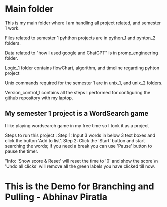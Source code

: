 # Main folder

This is my main folder where I am handling all project related, and semester 1 work.

Files related to semester 1 pyhthon projects are in python_1 and pyhton_2 folders.

Data related to "how I used google and ChatGPT" is in promp_engineering folder.

Logic_1 folder contains flowChart, algorithm, and timeline regarding pyhton project 

Unix commands required for the semester 1 are in unix_1, and unix_2 folders.

Version_control_1 contains all the steps I performed for configuring the github repository with my laptop.


## My semester 1 project is a WordSearch game
I like playing wordsearch game in my free time so I took it as a project

Steps to run this project :
Step 1: Input 3 words in below 3 text boxes and click the button 'Add to list'.
Step 2: Click the 'Start' button and start searching the words; if you need a break you can use 'Pause' button to pause the timer.

"Info: 'Show score & Reset' will reset the time to '0' and show the score \n 'Undo all clicks' will remove all the green labels you have clicked till now.

# This is the Demo for Branching and Pulling - Abhinav Piratla